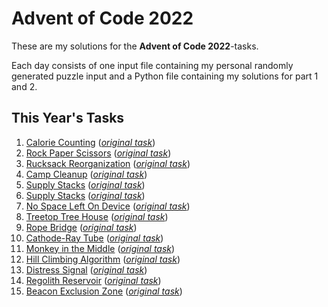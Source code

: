 # Advent of Code 2022

These are my solutions for the **Advent of Code 2022**-tasks.

Each day consists of one input file containing my personal randomly generated puzzle input and a Python file containing my solutions for part 1 and 2.

## This Year's Tasks

1. [Calorie Counting](https://github.com/Nuhser/Advent-of-Code/blob/master/2022/day01.py) (*[original task](https://adventofcode.com/2022/day/1)*)
2. [Rock Paper Scissors](https://github.com/Nuhser/Advent-of-Code/blob/master/2022/day02.py) (*[original task](https://adventofcode.com/2022/day/2)*)
3. [Rucksack Reorganization](https://github.com/Nuhser/Advent-of-Code/blob/master/2022/day03.py) (*[original task](https://adventofcode.com/2022/day/3)*)
4. [Camp Cleanup](https://github.com/Nuhser/Advent-of-Code/blob/master/2022/day04.py) (*[original task](https://adventofcode.com/2022/day/4)*)
5. [Supply Stacks](https://github.com/Nuhser/Advent-of-Code/blob/master/2022/day05.py) (*[original task](https://adventofcode.com/2022/day/5)*)
6. [Supply Stacks](https://github.com/Nuhser/Advent-of-Code/blob/master/2022/day06.py) (*[original task](https://adventofcode.com/2022/day/6)*)
7. [No Space Left On Device](https://github.com/Nuhser/Advent-of-Code/blob/master/2022/day07.py) (*[original task](https://adventofcode.com/2022/day/7)*)
8. [Treetop Tree House](https://github.com/Nuhser/Advent-of-Code/blob/master/2022/day08.py) (*[original task](https://adventofcode.com/2022/day/8)*)
9. [Rope Bridge](https://github.com/Nuhser/Advent-of-Code/blob/master/2022/day09.py) (*[original task](https://adventofcode.com/2022/day/9)*)
10. [Cathode-Ray Tube](https://github.com/Nuhser/Advent-of-Code/blob/master/2022/day10.py) (*[original task](https://adventofcode.com/2022/day/10)*)
11. [Monkey in the Middle](https://github.com/Nuhser/Advent-of-Code/blob/master/2022/day11.py) (*[original task](https://adventofcode.com/2022/day/11)*)
12. [Hill Climbing Algorithm](https://github.com/Nuhser/Advent-of-Code/blob/master/2022/day12.py) (*[original task](https://adventofcode.com/2022/day/12)*)
13. [Distress Signal](https://github.com/Nuhser/Advent-of-Code/blob/master/2022/day13.py) (*[original task](https://adventofcode.com/2022/day/13)*)
14. [Regolith Reservoir](https://github.com/Nuhser/Advent-of-Code/blob/master/2022/day14.py) (*[original task](https://adventofcode.com/2022/day/14)*)
15. [Beacon Exclusion Zone](https://github.com/Nuhser/Advent-of-Code/blob/master/2022/day15.py) (*[original task](https://adventofcode.com/2022/day/15)*)
